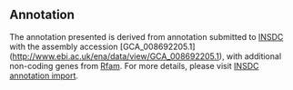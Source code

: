 
Annotation
----------

The annotation presented is derived from annotation submitted to
[INSDC](http://www.insdc.org) with the assembly accession [GCA\_008692205.1]
(http://www.ebi.ac.uk/ena/data/view/GCA_008692205.1),
with additional non-coding genes from
[Rfam](http://rfam.xfam.org/). For more details, please visit [INSDC
annotation import](http://ensemblgenomes.org/info/data/insdc_annotation).
